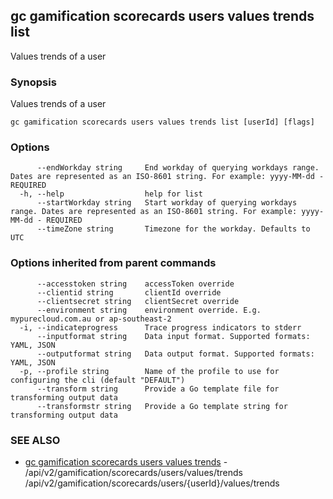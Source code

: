 ## gc gamification scorecards users values trends list

Values trends of a user

### Synopsis

Values trends of a user

```
gc gamification scorecards users values trends list [userId] [flags]
```

### Options

```
      --endWorkday string     End workday of querying workdays range. Dates are represented as an ISO-8601 string. For example: yyyy-MM-dd - REQUIRED
  -h, --help                  help for list
      --startWorkday string   Start workday of querying workdays range. Dates are represented as an ISO-8601 string. For example: yyyy-MM-dd - REQUIRED
      --timeZone string       Timezone for the workday. Defaults to UTC
```

### Options inherited from parent commands

```
      --accesstoken string    accessToken override
      --clientid string       clientId override
      --clientsecret string   clientSecret override
      --environment string    environment override. E.g. mypurecloud.com.au or ap-southeast-2
  -i, --indicateprogress      Trace progress indicators to stderr
      --inputformat string    Data input format. Supported formats: YAML, JSON
      --outputformat string   Data output format. Supported formats: YAML, JSON
  -p, --profile string        Name of the profile to use for configuring the cli (default "DEFAULT")
      --transform string      Provide a Go template file for transforming output data
      --transformstr string   Provide a Go template string for transforming output data
```

### SEE ALSO

* [gc gamification scorecards users values trends](gc_gamification_scorecards_users_values_trends.html)	 - /api/v2/gamification/scorecards/users/values/trends /api/v2/gamification/scorecards/users/{userId}/values/trends


